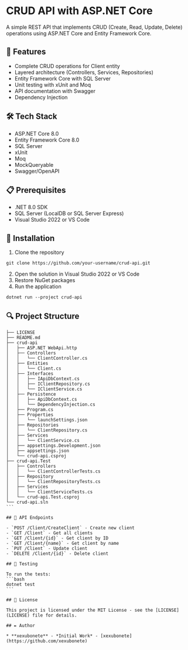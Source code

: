 # CRUD API with ASP.NET Core

A simple REST API that implements CRUD (Create, Read, Update, Delete) operations using ASP.NET Core and Entity Framework Core.

## 🚀 Features

- Complete CRUD operations for Client entity
- Layered architecture (Controllers, Services, Repositories)
- Entity Framework Core with SQL Server
- Unit testing with xUnit and Moq
- API documentation with Swagger
- Dependency Injection

## 🛠️ Tech Stack

- ASP.NET Core 8.0
- Entity Framework Core 8.0
- SQL Server
- xUnit
- Moq
- MockQueryable
- Swagger/OpenAPI

## 📋 Prerequisites

- .NET 8.0 SDK
- SQL Server (LocalDB or SQL Server Express)
- Visual Studio 2022 or VS Code

## 🔧 Installation

1. Clone the repository
```
git clone https://github.com/your-username/crud-api.git
```
2. Open the solution in Visual Studio 2022 or VS Code
3. Restore NuGet packages
4. Run the application
```
dotnet run --project crud-api
```
## 🔍 Project Structure

````
├── LICENSE
├── README.md
├── crud-api
│   ├── ASP.NET WebApi.http
│   ├── Controllers
│   │   └── ClientController.cs
│   ├── Entities
│   │   └── Client.cs
│   ├── Interfaces
│   │   ├── IApiDbContext.cs
│   │   ├── IClientRepository.cs
│   │   └── IClientService.cs
│   ├── Persistence
│   │   ├── ApiDbContext.cs
│   │   └── DependencyInjection.cs
│   ├── Program.cs
│   ├── Properties
│   │   └── launchSettings.json
│   ├── Repositories
│   │   └── ClientRepository.cs
│   ├── Services
│   │   └── ClientService.cs
│   ├── appsettings.Development.json
│   ├── appsettings.json
│   └── crud-api.csproj
├── crud-api.Test
│   ├── Controllers
│   │   └── ClientControllerTests.cs
│   ├── Repository
│   │   └── ClientRepositoryTests.cs
│   ├── Services
│   │   └── ClientServiceTests.cs
│   └── crud-api.Test.csproj
└── crud-api.sln
```

## 📝 API Endpoints

- `POST /Client/CreateClient` - Create new client
- `GET /Client` - Get all clients
- `GET /Client/{id}` - Get client by ID
- `GET /Client/{name}` - Get client by name
- `PUT /Client` - Update client
- `DELETE /Client/{id}` - Delete client

## 🧪 Testing

To run the tests:
```bash
dotnet test
```

## 📄 License

This project is licensed under the MIT License - see the [LICENSE](LICENSE) file for details.

## ✒️ Author

* **xexubonete** - *Initial Work* - [xexubonete](https://github.com/xexubonete)